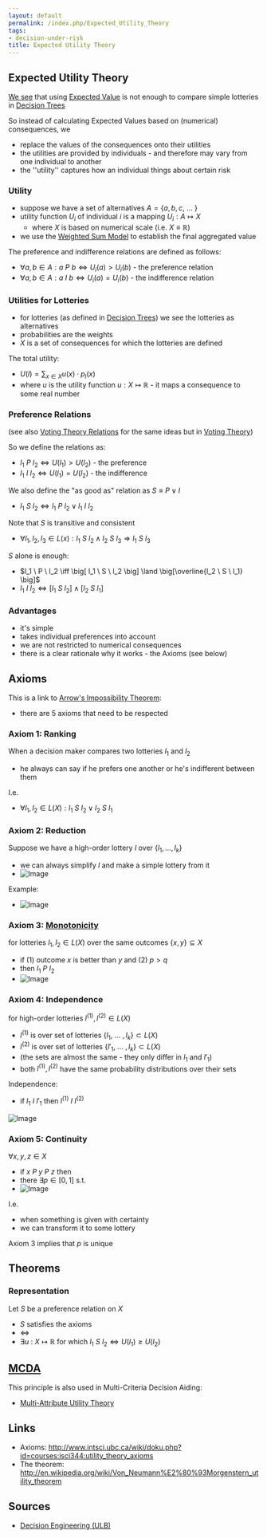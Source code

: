 ```yaml
---
layout: default
permalink: /index.php/Expected_Utility_Theory
tags:
- decision-under-risk
title: Expected Utility Theory
---
```

## Expected Utility Theory
[We see](Expected_Values_for_Lotteries) that using [Expected Value](Expected_Value) is not enough to compare simple lotteries in [Decision Trees](Decision_Tree_(Decision_Theory))


So instead of calculating Expected Values based on (numerical) consequences, we
- replace the values of the consequences onto their utilities
- the utilities are provided by individuals - and therefore may vary from one individual to another
- the ''utility'' captures  how an individual things about certain risk 


### Utility
- suppose we have a set of alternatives $A = \{a, b, c, \ ... \ \}$
- utility function $U_i$ of individual $i$ is a mapping $U_i: A \mapsto X$
  - where $X$ is based on numerical scale (i.e. $X \equiv \mathbb{R}$)
- we use the [Weighted Sum Model](Weighted_Sum_Model) to establish the final aggregated value 

The preference and indifference relations are defined as follows:
- $\forall a,b \in A: a \ P \ b \iff U_i(a) > U_i(b)$ - the preference relation
- $\forall a,b \in A: a \ I \ b \iff U_i(a) = U_i(b)$ - the indifference relation


### Utilities for Lotteries
- for lotteries (as defined in [Decision Trees](Decision_Tree_(Decision_Theory))) we see the lotteries as alternatives
- probabilities are the weights 
- $X$ is a set of consequences for which the lotteries are defined 

The total utility:
- $U(l) = \sum_{x \in X} u(x) \cdot p_l(x)$
- where $u$ is the utility function $u: X \mapsto \mathbb{R}$ - it maps a consequence to some real number


### Preference Relations
(see also [Voting Theory Relations](Voting_Theory_Relations) for the same ideas but in [Voting Theory](Voting_Theory))

So we define the relations as:
- $l_1 \ P \ l_2 \iff U(l_1) > U(l_2)$ - the preference
- $l_1 \ I \ l_2 \iff U(l_1) = U(l_2)$ - the indifference

We also define the "as good as" relation as $S \equiv P \lor I$
- $l_1 \ S \ l_2 \iff l_1 \ P \ l_2 \lor l_1 \ I \ l_2$


Note that $S$ is transitive and consistent 
- $\forall l_1, l_2, l_3 \in L(x): l_1 \ S \ l_2 \land l_2 \ S \ l_3 \Rightarrow l_1 \ S \ l_3$

$S$ alone is enough:
- $l_1 \ P \ l_2 \iff \big[ l_1 \ S \ l_2 \big] \land \big[\overline{l_2 \ S \ l_1} \big]$
- $l_1 \ I \ l_2 \iff \big[ l_1 \ S \ l_2 \big] \land \big[l_2 \ S \ l_1 \big]$


### Advantages
- it's simple
- takes individual preferences into account
- we are not restricted to numerical consequences 
- there is a clear rationale why it works - the Axioms (see below)



## Axioms
This is a link to [Arrow's Impossibility Theorem](Arrow's_Impossibility_Theorem):
- there are 5 axioms that need to be respected

### Axiom 1: Ranking
When a decision maker compares two lotteries $l_1$ and $l_2$ 
- he always can say if he prefers one another or he's indifferent between them

I.e. 
- $\forall l_1, l_2 \in L(X): l_1 \ S \ l_2 \lor l_2 \ S \ l_1$


### Axiom 2: Reduction
Suppose we have a high-order lottery $l$ over $\{l_1, ..., l_k\}$
- we can always simplify $l$ and make a simple lottery from it
- <img src="https://raw.github.com/alexeygrigorev/wiki-figures/master/ulb/de/ru/lotteries-simplification.png" alt="Image">

Example:
- <img src="https://raw.github.com/alexeygrigorev/wiki-figures/master/ulb/de/ru/lotteries-simplification-ex.png" alt="Image">


### Axiom 3: [Monotonicity](Monotonicity)
for lotteries $l_1, l_2 \in L(X)$ over the same outcomes $\{x, y\} \subseteq X$
- if (1) outcome $x$ is better than $y$ and (2) $p > q$ 
- then $l_1 \ P \ l_2$
- <img src="https://raw.github.com/alexeygrigorev/wiki-figures/master/ulb/de/ru/lotteries-monotonicity.png" alt="Image">


### Axiom 4: Independence
for high-order lotteries $l^{(1)}, l^{(2)} \in L(X)$ 
- $l^{(1)}$ is over  set of lotteries $\{l_1, \ ... \ , l_k\} \subset L(X)$
- $l^{(2)}$ is over  set of lotteries $\{l'_1, \ ... \ , l_k\} \subset L(X)$
- (the sets are almost the same - they only differ in $l_1$ and $l'_1$)
- both $l^{(1)}, l^{(2)}$ have the same probability distributions over their sets

Independence:
- if $l_1 \ I \ l'_1$ then $l^{(1)} \ I \ l^{(2)}$ 

<img src="https://raw.github.com/alexeygrigorev/wiki-figures/master/ulb/de/ru/lotteries-independence.png" alt="Image">


### Axiom 5: Continuity
$\forall x, y, z \in X$
- if $x \ P \ y \ P \ z$ then
- there $\exists p \in [0, 1]$ s.t.
- <img src="https://raw.github.com/alexeygrigorev/wiki-figures/master/ulb/de/ru/lotteries-continuity.png" alt="Image">

I.e. 
- when something is given with certainty
- we can transform it to some lottery

Axiom 3 implies that $p$ is unique


## Theorems
### Representation
Let $S$ be a preference relation on $X$
- $S$ satisfies the axioms 
- $\iff$ 
- $\exists u \ : \ X \mapsto \mathbb{R}$ for which $l_1 \ S \ l_2 \iff U(l_1) \geqslant U(l_2)$


## [MCDA](MCDA)
This principle is also used in Multi-Criteria Decision Aiding:
- [Multi-Attribute Utility Theory](Multi-Attribute_Utility_Theory)


## Links
- Axioms: http://www.intsci.ubc.ca/wiki/doku.php?id=courses:isci344:utility_theory_axioms
- The theorem: http://en.wikipedia.org/wiki/Von_Neumann%E2%80%93Morgenstern_utility_theorem


## Sources
- [Decision Engineering (ULB)](Decision_Engineering_(ULB))
